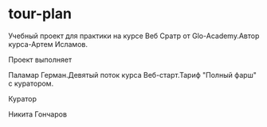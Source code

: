 # tour-plan

Учебный проект для практики на курсе Веб Сратр от Glo-Academy.Автор курса-Артем
Исламов.

Проект выполняет

Паламар Герман.Девятый поток курса Веб-старт.Тариф "Полный фарш" с куратором.

Куратор 

Никита Гончаров
